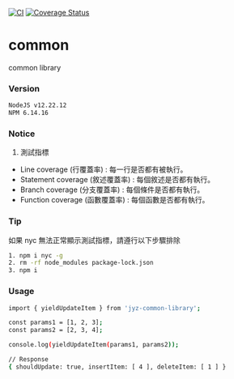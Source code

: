 [![CI](https://github.com/jiaYuan0615/common/actions/workflows/node.js.yml/badge.svg)](https://github.com/jiaYuan0615/common/actions/workflows/node.js.yml)
[![Coverage Status](https://coveralls.io/repos/github/jiaYuan0615/common/badge.svg?branch=main)](https://coveralls.io/github/jiaYuan0615/common?branch=main)

# common

common library

### Version

```bash
NodeJS v12.22.12
NPM 6.14.16
```

### Notice

1. 測試指標

- Line coverage (行覆蓋率) : 每一行是否都有被執行。
- Statement coverage (敘述覆蓋率) : 每個敘述是否都有執行。
- Branch coverage (分支覆蓋率) : 每個條件是否都有執行。
- Function coverage (函數覆蓋率) : 每個函數是否都有執行。

### Tip

如果 nyc 無法正常顯示測試指標，請遵行以下步驟排除

```bash
1. npm i nyc -g
2. rm -rf node_modules package-lock.json
3. npm i
```

### Usage

```bash
import { yieldUpdateItem } from 'jyz-common-library';

const params1 = [1, 2, 3];
const params2 = [2, 3, 4];

console.log(yieldUpdateItem(params1, params2));

// Response
{ shouldUpdate: true, insertItem: [ 4 ], deleteItem: [ 1 ] }
```
